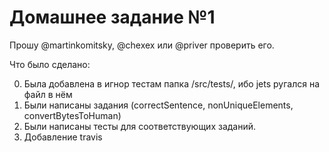 # Домашнее задание №1

Прошу @martinkomitsky, @chexex или @priver проверить его.

Что было сделано:

0) Была добавлена в игнор тестам папка /src/tests/, ибо jets ругался на файл в нём
1) Были написаны задания (correctSentence, nonUniqueElements, convertBytesToHuman)
2) Были написаны тесты для соответствующих заданий.
3) Добавление travis
